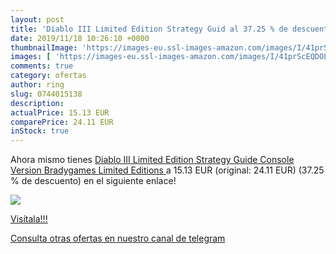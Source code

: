 ```yaml
---
layout: post
title: 'Diablo III Limited Edition Strategy Guid al 37.25 % de descuento'
date: 2019/11/18 10:26:10 +0000
thumbnailImage: 'https://images-eu.ssl-images-amazon.com/images/I/41prScEQDOL._SL200_.jpg'
images: [ 'https://images-eu.ssl-images-amazon.com/images/I/41prScEQDOL._SL200_.jpg' ]
comments: true
category: ofertas
author: ring
slug: 0744015138
description:
actualPrice: 15.13 EUR
comparePrice: 24.11 EUR
inStock: true
---
```


Ahora mismo tienes [Diablo III Limited Edition Strategy Guide Console Version  Bradygames Limited Editions ](https://www.amazon.com/dp/0744015138/?tag=redken08-20) a 15.13 EUR (original: 24.11 EUR) (37.25 %  de descuento) en el siguiente enlace!

[![](https://images-eu.ssl-images-amazon.com/images/I/41prScEQDOL._SL200_.jpg)](https://www.amazon.com/dp/0744015138/?tag=redken08-20)

[Visítala!!!](https://www.amazon.com/dp/0744015138/?tag=redken08-20)

[Consulta otras ofertas en nuestro canal de telegram](https://t.me/s/ofertas25)
